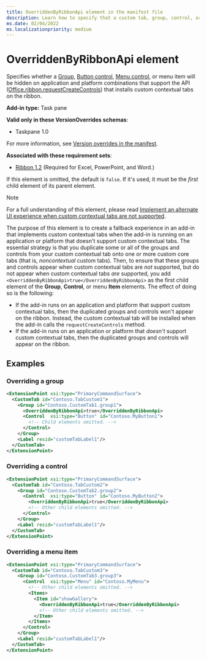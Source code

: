 ```yaml
---
title: OverriddenByRibbonApi element in the manifest file
description: Learn how to specify that a custom tab, group, control, or menu item shouldn't appear when it is also part of a custom contextual tab.
ms.date: 02/04/2022
ms.localizationpriority: medium
---
```


# OverriddenByRibbonApi element

Specifies whether a [Group](group.md), [Button control](control-button.md), [Menu control](control-menu.md), or menu item will be hidden on application and platform combinations that support the API ([Office.ribbon.requestCreateControls](/javascript/api/office/office.ribbon?view=common-js&preserve-view=true#office-office-ribbon-requestcreatecontrols-member(1))) that installs custom contextual tabs on the ribbon.

**Add-in type:** Task pane

**Valid only in these VersionOverrides schemas**:

- Taskpane 1.0

For more information, see [Version overrides in the manifest](../../develop/add-in-manifests.md#version-overrides-in-the-manifest).

**Associated with these requirement sets**:

- [Ribbon 1.2](../requirement-sets/add-in-commands-requirement-sets.md) (Required for Excel, PowerPoint, and Word.)

If this element is omitted, the default is `false`. If it's used, it must be the *first* child element of its parent element.

> [!NOTE]
> For a full understanding of this element, please read [Implement an alternate UI experience when custom contextual tabs are not supported](../../design/contextual-tabs.md#implement-an-alternate-ui-experience-when-custom-contextual-tabs-are-not-supported).

The purpose of this element is to create a fallback experience in an add-in that implements custom contextual tabs when the add-in is running on an application or platform that doesn't support custom contextual tabs. The essential strategy is that you duplicate some or all of the groups and controls from your custom contextual tab onto one or more custom core tabs (that is, *noncontextual* custom tabs). Then, to ensure that these groups and controls appear when custom contextual tabs are *not* supported, but do not appear when custom contextual tabs *are* supported, you add `<OverriddenByRibbonApi>true</OverriddenByRibbonApi>` as the first child element of the **Group**, **Control**, or menu **Item** elements. The effect of doing so is the following:

- If the add-in runs on an application and platform that support custom contextual tabs, then the duplicated groups and controls won't appear on the ribbon. Instead, the custom contextual tab will be installed when the add-in calls the `requestCreateControls` method.
- If the add-in runs on an application or platform that *doesn't* support custom contextual tabs, then the duplicated groups and controls will appear on the ribbon.

## Examples

### Overriding a group

```xml
<ExtensionPoint xsi:type="PrimaryCommandSurface">
  <CustomTab id="Contoso.TabCustom1">
    <Group id="Contoso.CustomTab1.group1">
      <OverriddenByRibbonApi>true</OverriddenByRibbonApi>
      <Control  xsi:type="Button" id="Contoso.MyButton1">
        <!-- Child elements omitted. -->
      </Control>
    </Group>
    <Label resid="customTabLabel1"/>
  </CustomTab>
</ExtensionPoint>
```

### Overriding a control

```xml
<ExtensionPoint xsi:type="PrimaryCommandSurface">
  <CustomTab id="Contoso.TabCustom2">
    <Group id="Contoso.CustomTab2.group2">
      <Control  xsi:type="Button" id="Contoso.MyButton2">
        <OverriddenByRibbonApi>true</OverriddenByRibbonApi>
        <!-- Other child elements omitted. -->
      </Control>
    </Group>
    <Label resid="customTabLabel1"/>
  </CustomTab>
</ExtensionPoint>
```

### Overriding a menu item

```xml
<ExtensionPoint xsi:type="PrimaryCommandSurface">
  <CustomTab id="Contoso.TabCustom3">
    <Group id="Contoso.CustomTab3.group3">
      <Control  xsi:type="Menu" id="Contoso.MyMenu">
        <!-- Other child elements omitted. -->
        <Items>
          <Item id="showGallery">
            <OverriddenByRibbonApi>true</OverriddenByRibbonApi>
            <!-- Other child elements omitted. -->
          </Item>
        </Items>
      </Control>
    </Group>
    <Label resid="customTabLabel1"/>
  </CustomTab>
</ExtensionPoint>
```
